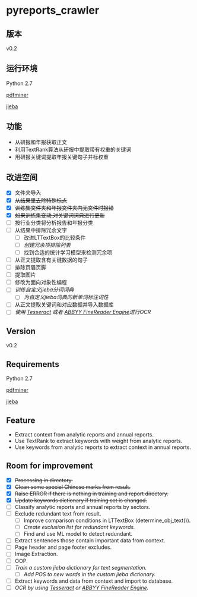 # pyreports_crawler

## 版本
v0.2

## 运行环境

Python 2.7

[pdfminer](https://github.com/euske/pdfminer)

[jieba](https://github.com/fxsjy/jieba)

## 功能
- 从研报和年报获取正文
- 利用TextRank算法从研报中提取带有权重的关键词
- 用研报关键词提取年报关键句子并标权重

## 改进空间

- [x] ~~文件夹导入~~
- [x] ~~从结果里去除特殊标点~~
- [x] ~~训练集文件夹和年报文件夹内无文件时报错~~
- [x] ~~如果训练集变动,对关键词词典进行更新~~
- [ ] 按行业分类将分析报告和年报分类
- [ ] 从结果中排除冗余文字
   - [ ] 改进LTTextBox的比较条件
   - [ ] *创建冗余项排除列表*
   - [ ] 找到合适的统计学习模型来检测冗余项
- [ ] 从正文提取含有关键数据的句子
- [ ] 排除页眉页脚
- [ ] 提取图片
- [ ] 修改为面向对象性编程
- [ ] *训练自定义jieba分词词典*
   - [ ] *为自定义jieba词典的新单词标注词性*
- [ ] 从正文提取关键词和对应数据并导入数据库
- [ ] *使用 [Tesseract](https://github.com/tesseract-ocr/tesseract) 或者 [ABBYY FineReader Engine](https://www.abbyy.com/en-us/ocr-sdk-windows/)进行OCR*

## Version
v0.2

## Requirements

Python 2.7

[pdfminer](https://github.com/euske/pdfminer)

[jieba](https://github.com/fxsjy/jieba)

## Feature

- Extract context from analytic reports and annual reports.
- Use TextRank to extract keywords with weight from analytic reports.
- Use keywords from analytic reports to extract context in annual reports.

## Room for improvement

- [x] ~~Processing in directory.~~
- [x] ~~Clean some special Chinese marks from result.~~
- [x] ~~Raise ERROR if there is nothing in training and report directory.~~
- [x] ~~Update keywords dictionary if training set is changed.~~
- [ ] Classify analytic reports and annual reports by sectors.
- [ ] Exclude redundant text from result.
   - [ ] Improve comparison conditions in LTTextBox (determine_obj_text()).
   - [ ] *Create exclusion list for redundant keywords.*
   - [ ] Find and use ML model to detect redundant.
- [ ] Extract sentences those contain important data from context.
- [ ] Page header and page footer excludes.
- [ ] Image Extraction.
- [ ] OOP.
- [ ] *Train a custom jieba dictionary for text segmentation.*
   - [ ] *Add POS to new words in the custom jieba dictionary.*
- [ ] Extract keywords and data from context and import to database.
- [ ] *OCR by using [Tesseract](https://github.com/tesseract-ocr/tesseract) or [ABBYY FineReader Engine](https://www.abbyy.com/en-us/ocr-sdk-windows/).*
